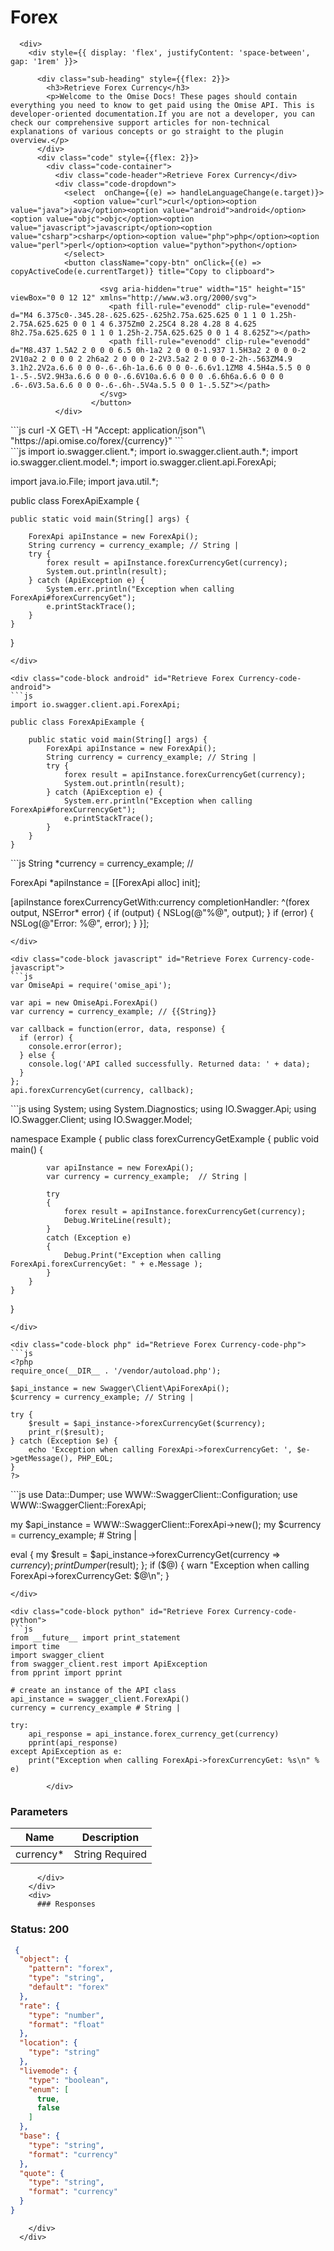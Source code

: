 # Forex


      <div>
        <div style={{ display: 'flex', justifyContent: 'space-between', gap: '1rem' }}>

          <div class="sub-heading" style={{flex: 2}}>
            <h3>Retrieve Forex Currency</h3>
            <p>Welcome to the Omise Docs! These pages should contain everything you need to know to get paid using the Omise API. This is developer-oriented documentation.If you are not a developer, you can check our comprehensive support articles for non-technical explanations of various concepts or go straight to the plugin overview.</p>
          </div>
          <div class="code" style={{flex: 2}}>
            <div class="code-container">
              <div class="code-header">Retrieve Forex Currency</div>
              <div class="code-dropdown">
                <select  onChange={(e) => handleLanguageChange(e.target)}>
                  <option value="curl">curl</option><option value="java">java</option><option value="android">android</option><option value="objc">objc</option><option value="javascript">javascript</option><option value="csharp">csharp</option><option value="php">php</option><option value="perl">perl</option><option value="python">python</option>
                </select>
                <button className="copy-btn" onClick={(e) => copyActiveCode(e.currentTarget)} title="Copy to clipboard">

                        <svg aria-hidden="true" width="15" height="15" viewBox="0 0 12 12" xmlns="http://www.w3.org/2000/svg">
                          <path fill-rule="evenodd" clip-rule="evenodd" d="M4 6.375c0-.345.28-.625.625-.625h2.75a.625.625 0 1 1 0 1.25h-2.75A.625.625 0 0 1 4 6.375Zm0 2.25C4 8.28 4.28 8 4.625 8h2.75a.625.625 0 1 1 0 1.25h-2.75A.625.625 0 0 1 4 8.625Z"></path>
                          <path fill-rule="evenodd" clip-rule="evenodd" d="M8.437 1.5A2 2 0 0 0 6.5 0h-1a2 2 0 0 0-1.937 1.5H3a2 2 0 0 0-2 2V10a2 2 0 0 0 2 2h6a2 2 0 0 0 2-2V3.5a2 2 0 0 0-2-2h-.563ZM4.9 3.1h2.2V2a.6.6 0 0 0-.6-.6h-1a.6.6 0 0 0-.6.6v1.1ZM8 4.5H4a.5.5 0 0 1-.5-.5V2.9H3a.6.6 0 0 0-.6.6V10a.6.6 0 0 0 .6.6h6a.6.6 0 0 0 .6-.6V3.5a.6.6 0 0 0-.6-.6h-.5V4a.5.5 0 0 1-.5.5Z"></path>
                        </svg>
                      </button>
              </div>
              
<div class="code-block curl active" id="Retrieve Forex Currency-code-curl">
```js
curl -X GET\
-H "Accept: application/json"\
"https://api.omise.co/forex/{currency}"
```
</div>

<div class="code-block java" id="Retrieve Forex Currency-code-java">
```js
import io.swagger.client.*;
import io.swagger.client.auth.*;
import io.swagger.client.model.*;
import io.swagger.client.api.ForexApi;

import java.io.File;
import java.util.*;

public class ForexApiExample {

    public static void main(String[] args) {
        
        ForexApi apiInstance = new ForexApi();
        String currency = currency_example; // String | 
        try {
            forex result = apiInstance.forexCurrencyGet(currency);
            System.out.println(result);
        } catch (ApiException e) {
            System.err.println("Exception when calling ForexApi#forexCurrencyGet");
            e.printStackTrace();
        }
    }
}
```
</div>

<div class="code-block android" id="Retrieve Forex Currency-code-android">
```js
import io.swagger.client.api.ForexApi;

public class ForexApiExample {

    public static void main(String[] args) {
        ForexApi apiInstance = new ForexApi();
        String currency = currency_example; // String | 
        try {
            forex result = apiInstance.forexCurrencyGet(currency);
            System.out.println(result);
        } catch (ApiException e) {
            System.err.println("Exception when calling ForexApi#forexCurrencyGet");
            e.printStackTrace();
        }
    }
}
```
</div>

<div class="code-block objc" id="Retrieve Forex Currency-code-objc">
```js
String *currency = currency_example; // 

ForexApi *apiInstance = [[ForexApi alloc] init];

[apiInstance forexCurrencyGetWith:currency
              completionHandler: ^(forex output, NSError* error) {
                            if (output) {
                                NSLog(@"%@", output);
                            }
                            if (error) {
                                NSLog(@"Error: %@", error);
                            }
                        }];
```
</div>

<div class="code-block javascript" id="Retrieve Forex Currency-code-javascript">
```js
var OmiseApi = require('omise_api');

var api = new OmiseApi.ForexApi()
var currency = currency_example; // {{String}} 

var callback = function(error, data, response) {
  if (error) {
    console.error(error);
  } else {
    console.log('API called successfully. Returned data: ' + data);
  }
};
api.forexCurrencyGet(currency, callback);
```
</div>

<div class="code-block csharp" id="Retrieve Forex Currency-code-csharp">
```js
using System;
using System.Diagnostics;
using IO.Swagger.Api;
using IO.Swagger.Client;
using IO.Swagger.Model;

namespace Example
{
    public class forexCurrencyGetExample
    {
        public void main()
        {

            var apiInstance = new ForexApi();
            var currency = currency_example;  // String | 

            try
            {
                forex result = apiInstance.forexCurrencyGet(currency);
                Debug.WriteLine(result);
            }
            catch (Exception e)
            {
                Debug.Print("Exception when calling ForexApi.forexCurrencyGet: " + e.Message );
            }
        }
    }
}
```
</div>

<div class="code-block php" id="Retrieve Forex Currency-code-php">
```js
<?php
require_once(__DIR__ . '/vendor/autoload.php');

$api_instance = new Swagger\Client\ApiForexApi();
$currency = currency_example; // String | 

try {
    $result = $api_instance->forexCurrencyGet($currency);
    print_r($result);
} catch (Exception $e) {
    echo 'Exception when calling ForexApi->forexCurrencyGet: ', $e->getMessage(), PHP_EOL;
}
?>
```
</div>

<div class="code-block perl" id="Retrieve Forex Currency-code-perl">
```js
use Data::Dumper;
use WWW::SwaggerClient::Configuration;
use WWW::SwaggerClient::ForexApi;

my $api_instance = WWW::SwaggerClient::ForexApi->new();
my $currency = currency_example; # String | 

eval { 
    my $result = $api_instance->forexCurrencyGet(currency => $currency);
    print Dumper($result);
};
if ($@) {
    warn "Exception when calling ForexApi->forexCurrencyGet: $@\n";
}
```
</div>

<div class="code-block python" id="Retrieve Forex Currency-code-python">
```js
from __future__ import print_statement
import time
import swagger_client
from swagger_client.rest import ApiException
from pprint import pprint

# create an instance of the API class
api_instance = swagger_client.ForexApi()
currency = currency_example # String | 

try: 
    api_response = api_instance.forex_currency_get(currency)
    pprint(api_response)
except ApiException as e:
    print("Exception when calling ForexApi->forexCurrencyGet: %s\n" % e)
```
</div>
            
            </div>
            
### Parameters

| Name | Description |
|------|-------------|
| currency* | String Required |

          </div>
        </div>
        <div>
          ### Responses

 ### Status: 200

```json
 {
  "object": {
    "pattern": "forex",
    "type": "string",
    "default": "forex"
  },
  "rate": {
    "type": "number",
    "format": "float"
  },
  "location": {
    "type": "string"
  },
  "livemode": {
    "type": "boolean",
    "enum": [
      true,
      false
    ]
  },
  "base": {
    "type": "string",
    "format": "currency"
  },
  "quote": {
    "type": "string",
    "format": "currency"
  }
} 
```

        </div>
      </div>

